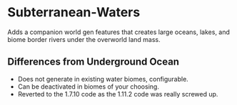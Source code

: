 # Subterranean-Waters
Adds a companion world gen features that creates large oceans, lakes, and biome border rivers under the overworld land mass.

## Differences from Underground Ocean
- Does not generate in existing water biomes, configurable.
- Can be deactivated in biomes of your choosing.
- Reverted to the 1.7.10 code as the 1.11.2 code was really screwed up.

